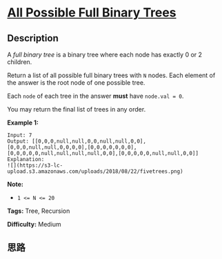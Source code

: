 # [All Possible Full Binary Trees][title]

## Description

A _full binary tree_  is a binary tree where each node has exactly 0 or 2
children.

Return a list of all possible full binary trees with `N` nodes.  Each element
of the answer is the root node of one possible tree.

Each `node` of each tree in the answer **must** have `node.val = 0`.

You may return the final list of trees in any order.



**Example 1:**
            Input: 7    Output: [[0,0,0,null,null,0,0,null,null,0,0],[0,0,0,null,null,0,0,0,0],[0,0,0,0,0,0,0],[0,0,0,0,0,null,null,null,null,0,0],[0,0,0,0,0,null,null,0,0]]    Explanation:    ![](https://s3-lc-upload.s3.amazonaws.com/uploads/2018/08/22/fivetrees.png)    



**Note:**

  * `1 <= N <= 20`


**Tags:** Tree, Recursion

**Difficulty:** Medium

## 思路

[title]: https://leetcode.com/problems/all-possible-full-binary-trees
